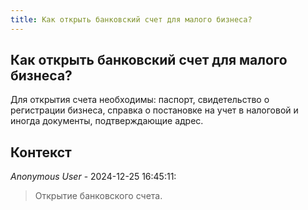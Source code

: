 ```yaml
---
title: Как открыть банковский счет для малого бизнеса?
---
```


## Как открыть банковский счет для малого бизнеса?

Для открытия счета необходимы: паспорт, свидетельство о регистрации бизнеса, справка о постановке на учет в налоговой и иногда документы, подтверждающие адрес.

## Контекст

_Anonymous User_ - 2024-12-25 16:45:11:

> Открытие банковского счета.
